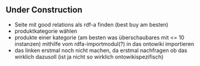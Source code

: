 ## Under Construction

- Seite mit good relations als rdf-a finden (best buy am besten)
- produktkategorie wählen
- produkte einer kategorie (am besten was überschaubares mit <= 10 instanzen) mithilfe vom rdfa-importmodul(?) in das ontowiki importieren
- das linken erstmal noch nicht machen, da erstmal nachfragen ob das wirklich dazusoll (ist ja nicht so wirklich ontowikispezifisch)